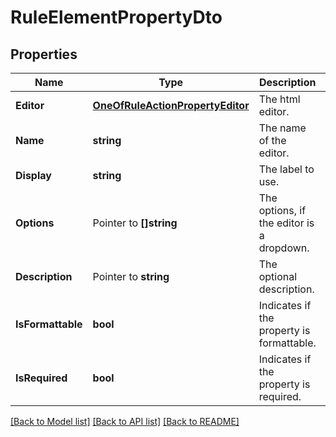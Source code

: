 # RuleElementPropertyDto

## Properties

Name | Type | Description | Notes
------------ | ------------- | ------------- | -------------
**Editor** | [**OneOfRuleActionPropertyEditor**](oneOf&lt;RuleActionPropertyEditor&gt;.md) | The html editor. | 
**Name** | **string** | The name of the editor. | 
**Display** | **string** | The label to use. | 
**Options** | Pointer to **[]string** | The options, if the editor is a dropdown. | [optional] 
**Description** | Pointer to **string** | The optional description. | [optional] 
**IsFormattable** | **bool** | Indicates if the property is formattable. | [optional] 
**IsRequired** | **bool** | Indicates if the property is required. | [optional] 

[[Back to Model list]](../README.md#documentation-for-models) [[Back to API list]](../README.md#documentation-for-api-endpoints) [[Back to README]](../README.md)


